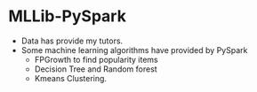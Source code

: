 # MLLib-PySpark
- Data has provide my tutors.
- Some machine learning algorithms have provided by PySpark
  - FPGrowth to find popularity items
  - Decision Tree and Random forest
  - Kmeans Clustering.  
